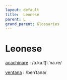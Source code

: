 ```yaml
---
layout: default
title:  Leonese
parent: L
grand_parent: Glossaries
---
```


# Leonese


[acachinare](https://en.wiktionary.org/wiki/?curid=7018446)
: /a.ka.t͡ʃi.ˈna.ɾe/

[ventana](https://en.wiktionary.org/wiki/?curid=5149)
: /benˈtana/

